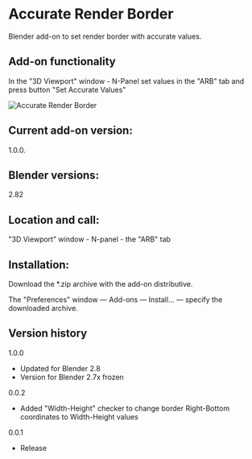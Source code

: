 # Accurate Render Border

Blender add-on to set render border with accurate values.

Add-on functionality
-
In the "3D Viewport" window - N-Panel set values in the "ARB" tab and press button "Set Accurate Values"

<img src="http://b3d.interplanety.org/wp-content/upload_content/2016/10/00-3-400x334.jpg" title="Accurate Render Border">

Current add-on version:
-
1.0.0.

Blender versions:
-
2.82

Location and call:
-
"3D Viewport" window - N-panel - the "ARB" tab

Installation:
-
Download the *.zip archive with the add-on distributive.

The "Preferences" window — Add-ons — Install... — specify the downloaded archive.

Version history
-
1.0.0
- Updated for Blender 2.8
- Version for Blender 2.7x frozen

0.0.2

- Added "Width-Height" checker to change border Right-Bottom coordinates to Width-Height values

0.0.1

- Release